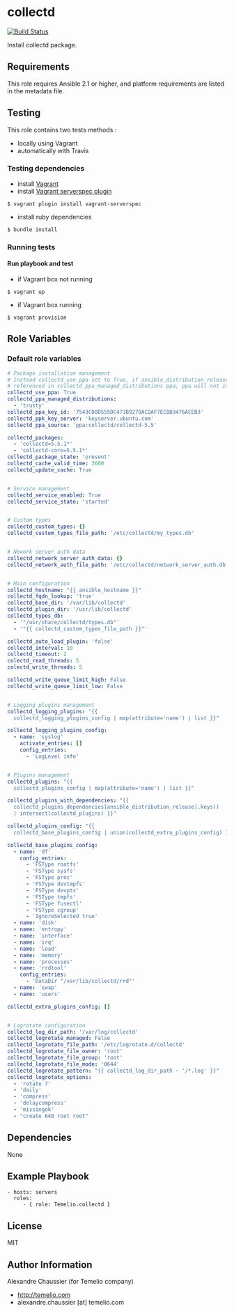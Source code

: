 # collectd

[![Build Status](https://travis-ci.org/Temelio/ansible-role-collectd.svg?branch=master)](https://travis-ci.org/Temelio/ansible-role-collectd)

Install collectd package.

## Requirements

This role requires Ansible 2.1 or higher,
and platform requirements are listed in the metadata file.

## Testing

This role contains two tests methods :
- locally using Vagrant
- automatically with Travis

### Testing dependencies
- install [Vagrant](https://www.vagrantup.com)
- install [Vagrant serverspec plugin](https://github.com/jvoorhis/vagrant-serverspec)
```
$ vagrant plugin install vagrant-serverspec
```
- install ruby dependencies
```
$ bundle install
```

### Running tests

#### Run playbook and test

- if Vagrant box not running
```
$ vagrant up
```
- if Vagrant box running
```
$ vagrant provision
```

## Role Variables

### Default role variables

``` yaml
# Package installation management
# Instead collectd_use_ppa set to True, if ansible_distribution_release not
# referenced in collectd_ppa_managed_distributions ppa, ppa will not installed
collectd_use_ppa: True
collectd_ppa_managed_distributions:
  - 'trusty'
collectd_ppa_key_id: '7543C08D555DC473B9270ACDAF7ECBB3476ACEB3'
collectd_ppk_key_server: 'keyserver.ubuntu.com'
collectd_ppa_source: 'ppa:collectd/collectd-5.5'

collectd_packages:
  - 'collectd=5.5.1*'
  - 'collectd-core=5.5.1*'
collectd_package_state: 'present'
collectd_cache_valid_time: 3600
collectd_update_cache: True


# Service management
collectd_service_enabled: True
collectd_service_state: 'started'


# Custom types
collectd_custom_types: {}
collectd_custom_types_file_path: '/etc/collectd/my_types.db'


# Nework server auth data
collectd_network_server_auth_data: {}
collectd_network_auth_file_path: '/etc/collectd/network_server_auth.db'


# Main configuration
collectd_hostname: "{{ ansible_hostname }}"
collectd_fqdn_lookup: 'true'
collectd_base_dir: '/var/lib/collectd'
collectd_plugin_dir: '/usr/lib/collectd'
collectd_types_db:
  - '"/usr/share/collectd/types.db"'
  - '"{{ collectd_custom_types_file_path }}"'

collectd_auto_load_plugin: 'false'
collectd_interval: 10
collectd_timeout: 2
colectd_read_threads: 5
colectd_write_threads: 5

collectd_write_queue_limit_high: False
collectd_write_queue_limit_low: False


# Logging plugins management
collectd_logging_plugins: "{{
  collectd_logging_plugins_config | map(attribute='name') | list }}"

collectd_logging_plugins_config:
  - name: 'syslog'
    activate_entries: []
    config_entries:
      - 'LogLevel info'


# Plugins management
collectd_plugins: "{{
  collectd_plugins_config | map(attribute='name') | list }}"

collectd_plugins_with_dependencies: "{{
  collectd_plugins_dependencies[ansible_distribution_release].keys()
  | intersect(collectd_plugins) }}"

collectd_plugins_config: "{{
  collectd_base_plugins_config | union(collectd_extra_plugins_config) }}"

collectd_base_plugins_config:
  - name: 'df'
    config_entries:
      - 'FSType rootfs'
      - 'FSType sysfs'
      - 'FSType proc'
      - 'FSType devtmpfs'
      - 'FSType devpts'
      - 'FSType tmpfs'
      - 'FSType fusectl'
      - 'FSType cgroup'
      - 'IgnoreSelected true'
  - name: 'disk'
  - name: 'entropy'
  - name: 'interface'
  - name: 'irq'
  - name: 'load'
  - name: 'memory'
  - name: 'processes'
  - name: 'rrdtool'
    config_entries:
      - 'DataDir "/var/lib/collectd/rrd"'
  - name: 'swap'
  - name: 'users'

collectd_extra_plugins_config: []


# Logrotate configuration
collectd_log_dir_path: '/var/log/collectd'
collectd_logrotate_managed: False
collectd_logrotate_file_path: '/etc/logrotate.d/collectd'
collectd_logrotate_file_owner: 'root'
collectd_logrotate_file_group: 'root'
collectd_logrotate_file_mode: '0644'
collectd_logrotate_pattern: "{{ collectd_log_dir_path ~ '/*.log' }}"
collectd_logrotate_options:
  - 'rotate 7'
  - 'daily'
  - 'compress'
  - 'delaycompress'
  - 'missingok'
  - "create 640 root root"
```

## Dependencies

None

## Example Playbook

    - hosts: servers
      roles:
         - { role: Temelio.collectd }

## License

MIT

## Author Information

Alexandre Chaussier (for Temelio company)
- http://temelio.com
- alexandre.chaussier [at] temelio.com

